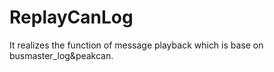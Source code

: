 # ReplayCanLog
It realizes the function of message playback which is base on busmaster_log&amp;peakcan. 

